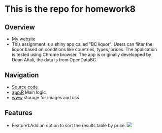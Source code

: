 # This is the repo for homework8
## Overview  
* [My website](https://assiduousryan.shinyapps.io/bcliquor/)
* This assignment is a shiny app called "BC liquor". Users can filter the liquor based on conditions like countries, types, prices. The application is tested using Chrome browser. The app is originally developped by Dean Attali, the data is from OpenDataBC. 

## Navigation
* [Source code](./bcl/)
* [app.R](./bcl/app.R) Main logic
* [www](./bcl/www/) storage for images and css

## Features
* Feature1:Add an option to sort the results table by price.
![](./bcl/www/feature1)
